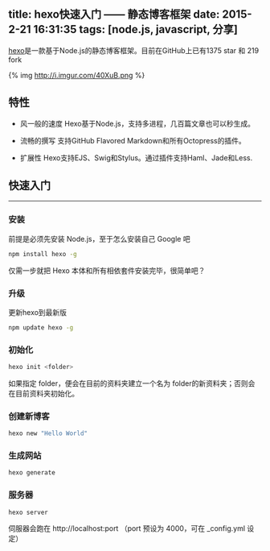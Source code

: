title: hexo快速入门 —— 静态博客框架
date: 2015-2-21 16:31:35
tags: [node.js, javascript, 分享]
---


[hexo](https://github.com/hexojs/hexo)是一款基于Node.js的静态博客框架。目前在GitHub上已有1375 star 和 219 fork

{% img  http://i.imgur.com/40XuB.png  %}


## 特性

* 风一般的速度
Hexo基于Node.js，支持多进程，几百篇文章也可以秒生成。

* 流畅的撰写
支持GitHub Flavored Markdown和所有Octopress的插件。



* 扩展性
Hexo支持EJS、Swig和Stylus。通过插件支持Haml、Jade和Less.



<!--more-->


## 快速入门

***

### 安装

前提是必须先安装 Node.js，至于怎么安装自己 Google 吧


``` bash
npm install hexo -g
```

仅需一步就把 Hexo 本体和所有相依套件安装完毕，很简单吧？



### 升级


更新hexo到最新版

``` bash
npm update hexo -g
```



### 初始化



``` bash
hexo init <folder>
```

如果指定 folder，便会在目前的资料夹建立一个名为 folder的新资料夹；否则会在目前资料夹初始化。




### 创建新博客



``` bash
hexo new "Hello World"
```




### 生成网站



``` bash
hexo generate
```


### 服务器



``` bash
hexo server
```


伺服器会跑在 http://localhost:port （port 预设为 4000，可在 _config.yml 设定）












